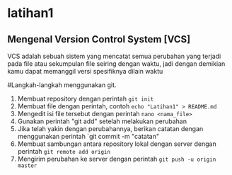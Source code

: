 # latihan1

## Mengenal Version Control System [VCS]
VCS adalah sebuah sistem yang mencatat semua perubahan yang terjadi pada file atau sekumpulan file seiring dengan waktu, jadi dengan demikian kamu dapat memanggil versi spesifiknya dilain waktu

#Langkah-langkah menggunakan git.
1. Membuat repository dengan perintah `git init`
2. Membuat file dengan perintah, contoh `echo "Latihan1" > README.md`
3. Mengedit isi file tersebut dengan perintah `nano <nama_file>`
4. Gunakan perintah "git add" setelah melakukan perubahan 
5. Jika telah yakin dengan perubahannya, berikan catatan dengan menggunakan perintah `git commit -m "catatan"
6. Membuat sambungan antara repository lokal dengan server dengan perintah `git remote add origin`
7. Mengirim perubahan ke server dengan perintah `git push -u origin master` 
